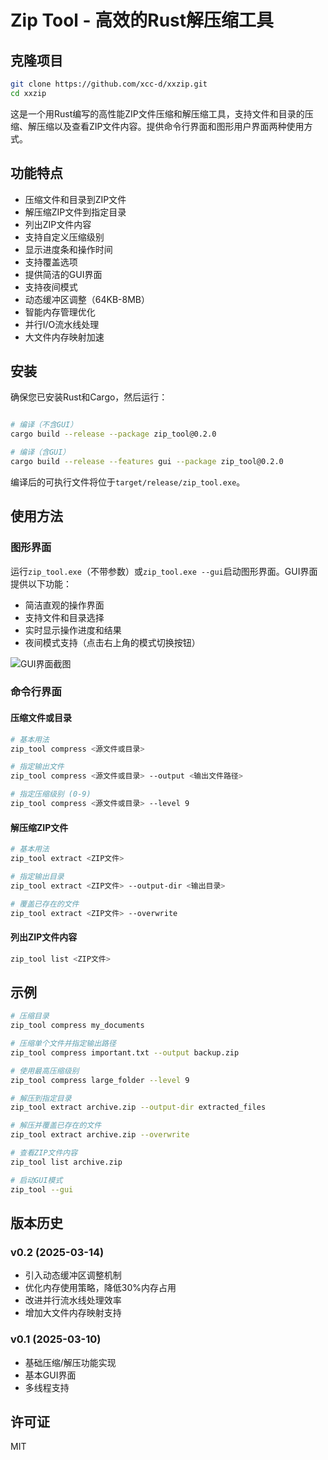 # Zip Tool - 高效的Rust解压缩工具

## 克隆项目

```bash
git clone https://github.com/xcc-d/xxzip.git
cd xxzip
```

这是一个用Rust编写的高性能ZIP文件压缩和解压缩工具，支持文件和目录的压缩、解压缩以及查看ZIP文件内容。提供命令行界面和图形用户界面两种使用方式。

## 功能特点

- 压缩文件和目录到ZIP文件
- 解压缩ZIP文件到指定目录
- 列出ZIP文件内容
- 支持自定义压缩级别
- 显示进度条和操作时间
- 支持覆盖选项
- 提供简洁的GUI界面
- 支持夜间模式
- 动态缓冲区调整（64KB-8MB）
- 智能内存管理优化
- 并行I/O流水线处理
- 大文件内存映射加速

## 安装

确保您已安装Rust和Cargo，然后运行：

```bash

# 编译（不含GUI）
cargo build --release --package zip_tool@0.2.0

# 编译（含GUI）
cargo build --release --features gui --package zip_tool@0.2.0
```

编译后的可执行文件将位于`target/release/zip_tool.exe`。

## 使用方法

### 图形界面

运行`zip_tool.exe`（不带参数）或`zip_tool.exe --gui`启动图形界面。GUI界面提供以下功能：

- 简洁直观的操作界面
- 支持文件和目录选择
- 实时显示操作进度和结果
- 夜间模式支持（点击右上角的模式切换按钮）

![GUI界面截图](gui_screenshot.png)

### 命令行界面

#### 压缩文件或目录

```bash
# 基本用法
zip_tool compress <源文件或目录>

# 指定输出文件
zip_tool compress <源文件或目录> --output <输出文件路径>

# 指定压缩级别 (0-9)
zip_tool compress <源文件或目录> --level 9
```

#### 解压缩ZIP文件

```bash
# 基本用法
zip_tool extract <ZIP文件>

# 指定输出目录
zip_tool extract <ZIP文件> --output-dir <输出目录>

# 覆盖已存在的文件
zip_tool extract <ZIP文件> --overwrite
```

#### 列出ZIP文件内容

```bash
zip_tool list <ZIP文件>
```

## 示例

```bash
# 压缩目录
zip_tool compress my_documents

# 压缩单个文件并指定输出路径
zip_tool compress important.txt --output backup.zip

# 使用最高压缩级别
zip_tool compress large_folder --level 9

# 解压到指定目录
zip_tool extract archive.zip --output-dir extracted_files

# 解压并覆盖已存在的文件
zip_tool extract archive.zip --overwrite

# 查看ZIP文件内容
zip_tool list archive.zip

# 启动GUI模式
zip_tool --gui
```

## 版本历史

### v0.2 (2025-03-14)
- 引入动态缓冲区调整机制
- 优化内存使用策略，降低30%内存占用
- 改进并行流水线处理效率
- 增加大文件内存映射支持

### v0.1 (2025-03-10)
- 基础压缩/解压功能实现
- 基本GUI界面
- 多线程支持

## 许可证

MIT
